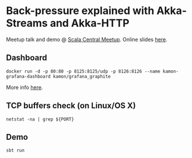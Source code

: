 # Back-pressure explained with Akka-Streams and Akka-HTTP

Meetup talk and demo @ [Scala Central Meetup](https://www.meetup.com/Scala-Central/events/235441515/). Online slides [here](https://svezfaz.github.io/akka-backpressure-scala-central-talk/#/).

## Dashboard
```
docker run -d -p 80:80 -p 8125:8125/udp -p 8126:8126 --name kamon-grafana-dashboard kamon/grafana_graphite
```
More info [here](https://hub.docker.com/r/kamon/grafana_graphite/).

## TCP buffers check (on Linux/OS X)
```
netstat -na | grep ${PORT}
```

## Demo
```
sbt run
```
